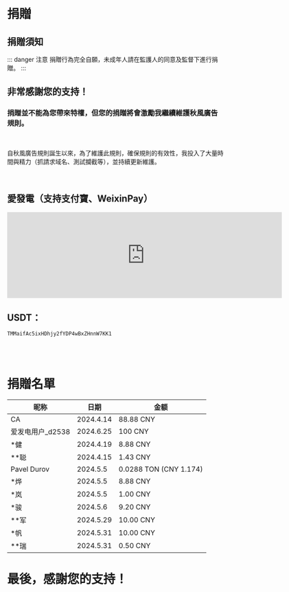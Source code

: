# 捐贈

## 捐贈須知

::: danger 注意
捐贈行為完全自願，未成年人請在監護人的同意及監督下進行捐贈。
:::

## 非常感謝您的支持！
### 捐贈並不能為您帶來特權，但您的捐贈將會激勵我繼續維護秋風廣告規則。

<br>

自秋風廣告規則誕生以來，為了維護此規則，確保規則的有效性，我投入了大量時間與精力（抓請求域名、測試攔截等），並持續更新維護。

<br>

## 愛發電（支持支付寶、WeixinPay）

<iframe src="https://afdian.net/leaflet?slug=AdsRule" width="640" scrolling="no" height="200" frameborder="0"></iframe>

## USDT：
```USDT-Trc20
TMMaifAc5ixHDhjy2fYDP4wBxZHnnW7KK1
```

<br>
<br>

# 捐贈名單

| 昵称                    | 日期        | 金额            |
|-----------------------|------------|-----------------|
| CA                    | 2024.4.14  | 88.88 CNY       |
| 爱发电用户_d2538       | 2024.6.25  | 100 CNY         |
| *健                   | 2024.4.19  | 8.88 CNY        |
| **聪                  | 2024.4.15  | 1.43 CNY        |
| Pavel Durov           | 2024.5.5   | 0.0288 TON (CNY 1.174) |
| *烨                   | 2024.5.5   | 8.88 CNY        |
| *岚                   | 2024.5.5   | 1.00 CNY        |
| *骏                   | 2024.5.6   | 9.20 CNY        |
| **军                  | 2024.5.29  | 10.00 CNY       |
| *帆                   | 2024.5.31  | 10.00 CNY       |
| **瑞                  | 2024.5.31  | 0.50 CNY        |

# 最後，感謝您的支持！